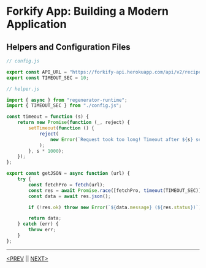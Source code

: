 # Forkify App: Building a Modern Application

## Helpers and Configuration Files

```jsx
// config.js

export const API_URL = "https://forkify-api.herokuapp.com/api/v2/recipes";
export const TIMEOUT_SEC = 10;
```

```jsx
// helper.js

import { async } from "regenerator-runtime";
import { TIMEOUT_SEC } from "./config.js";

const timeout = function (s) {
	return new Promise(function (_, reject) {
		setTimeout(function () {
			reject(
				new Error(`Request took too long! Timeout after ${s} second`)
			);
		}, s * 1000);
	});
};

export const getJSON = async function (url) {
	try {
		const fetchPro = fetch(url);
		const res = await Promise.race([fetchPro, timeout(TIMEOUT_SEC)]);
		const data = await res.json();

		if (!res.ok) throw new Error(`${data.message} (${res.status})`);

		return data;
	} catch (err) {
		throw err;
	}
};
```

---

[<PREV](./cjs221216.md) || [NEXT>](./cjs221218.md)
